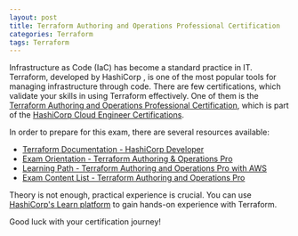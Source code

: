 ```yaml
---
layout: post
title: Terraform Authoring and Operations Professional Certification
categories: Terraform
tags: Terraform
---
```


Infrastructure as Code (IaC) has become a standard practice in IT. Terraform, developed by HashiCorp , is one of the most popular tools for managing infrastructure through code. There are few certifications, which validate your skills in using Terraform effectively. One of them is the [Terraform Authoring and Operations Professional Certification](https://developer.hashicorp.com/terraform/tutorials/pro-cert), which is part of the [HashiCorp Cloud Engineer Certifications](https://developer.hashicorp.com/certifications). 

In order to prepare for this exam, there are several resources available:
- [Terraform Documentation - HashiCorp Developer](https://developer.hashicorp.com/terraform)
- [Exam Orientation - Terraform Authoring & Operations Pro](https://developer.hashicorp.com/terraform/tutorials/pro-cert/pro-orientation)
- [Learning Path - Terraform Authoring and Operations Pro with AWS](https://developer.hashicorp.com/terraform/tutorials/pro-cert/pro-study)
- [Exam Content List - Terraform Authoring and Operations Pro](https://developer.hashicorp.com/terraform/tutorials/pro-cert/pro-review)

Theory is not enough, practical experience is crucial. You can use [HashiCorp's Learn platform](https://learn.hashicorp.com/terraform) to gain hands-on experience with Terraform.

Good luck with your certification journey!
